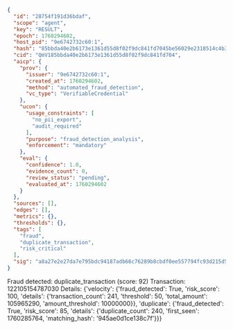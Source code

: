 ```json
{
  "id": "28754f191d36bdaf",
  "scope": "agent",
  "key": "RESULT",
  "epoch": 1760294602,
  "host_pid": "9e6742732c60:1",
  "hash": "85bbda40e2b6173e1361d55d8f02f9dc841fd7045be56029e2318514c4b3198f",
  "cid": "QmV185bbda40e2b6173e1361d55d8f02f9dc841fd704",
  "aicp": {
    "prov": {
      "issuer": "9e6742732c60:1",
      "created_at": 1760294602,
      "method": "automated_fraud_detection",
      "vc_type": "VerifiableCredential"
    },
    "ucon": {
      "usage_constraints": [
        "no_pii_export",
        "audit_required"
      ],
      "purpose": "fraud_detection_analysis",
      "enforcement": "mandatory"
    },
    "eval": {
      "confidence": 1.0,
      "evidence_count": 0,
      "review_status": "pending",
      "evaluated_at": 1760294602
    }
  },
  "sources": [],
  "edges": [],
  "metrics": {},
  "thresholds": {},
  "tags": [
    "fraud",
    "duplicate_transaction",
    "risk_critical"
  ],
  "sig": "a8a27e2e27da7e795bdc94187adb66c76289b8cbdf0ee557794fc93d215d5bdc"
}
```

Fraud detected: duplicate_transaction (score: 92)
Transaction: 122105154787030
Details: {'velocity': {'fraud_detected': True, 'risk_score': 100, 'details': {'transaction_count': 241, 'threshold': 50, 'total_amount': 105965290, 'amount_threshold': 10000000}}, 'duplicate': {'fraud_detected': True, 'risk_score': 85, 'details': {'duplicate_count': 240, 'first_seen': 1760285764, 'matching_hash': '945ae0d1ce138c7f'}}}